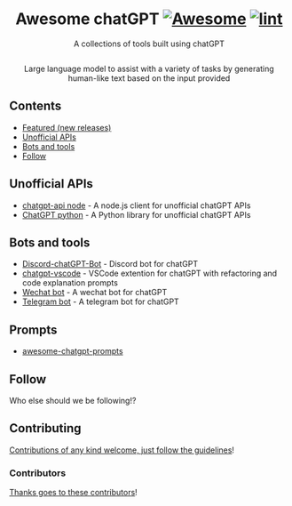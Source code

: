 <div align="center">

<!-- title -->

<!--lint ignore no-dead-urls-->

# Awesome chatGPT [![Awesome](https://awesome.re/badge.svg)](https://awesome.re) [![lint](https://github.com/Git-Commit-Show/awesome-chatGPT/actions/workflows/lint.yaml/badge.svg)](https://github.com/Git-Commit-Show/awesome-chatGPT/actions/workflows/lint.yaml)

<!-- subtitle -->

A collections of tools built using chatGPT

<!-- image -->

<a href="" target="_blank" rel="noopener noreferrer">
  <img src="" />
</a>

<!-- description -->

Large language model to assist with a variety of tasks by generating human-like text based on the input provided

</div>

<!-- TOC -->

## Contents

- [Featured (new releases)](#featured-new-releases)
- [Unofficial APIs](#unofficial-api)
- [Bots and tools](bots-and-tools)
- [Follow](#follow)

<!-- CONTENT -->

## Unofficial APIs

- [chatgpt-api node](https://github.com/transitive-bullshit/chatgpt-api) - A node.js client for unofficial chatGPT APIs
- [ChatGPT python](https://github.com/acheong08/ChatGPT) - A Python library for unofficial chatGPT APIs

## Bots and tools

- [Discord-chatGPT-Bot](https://github.com/onury5506/Discord-ChatGPT-Bot) - Discord bot for chatGPT
- [chatgpt-vscode](https://github.com/mpociot/chatgpt-vscode) - VSCode extention for chatGPT with refactoring and code explanation prompts
- [Wechat bot](https://github.com/fuergaosi233/wechat-chatgpt) - A wechat bot for chatGPT
- [Telegram bot](https://github.com/m1guelpf/chatgpt-telegram) - A telegram bot for chatGPT


## Prompts

- [awesome-chatgpt-prompts](https://github.com/f/awesome-chatgpt-prompts)

<!-- END CONTENT -->

## Follow

<!-- list people worth following on social sites (Twitter, LinkedIn, GitHub, YouTube etc.) -->

Who else should we be following!?

## Contributing

[Contributions of any kind welcome, just follow the guidelines](contributing.md)!

### Contributors

[Thanks goes to these contributors](https://github.com/Git-Commit-Show/awesome-chatGPT/graphs/contributors)!
